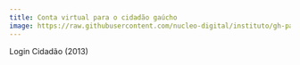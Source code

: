 ```yaml
---
title: Conta virtual para o cidadão gaúcho
image: https://raw.githubusercontent.com/nucleo-digital/instituto/gh-pages/images/screenshots/screenshot_gabinete.png
---
```


Login Cidadão (2013)
